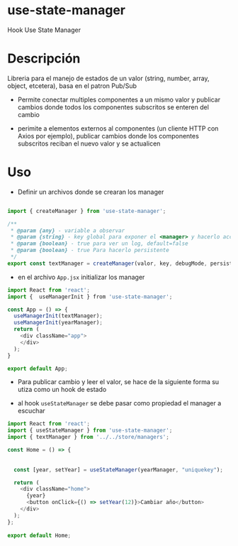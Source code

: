 # use-state-manager
Hook Use State Manager

# Descripción
Libreria para el manejo de estados de un valor (string, number, array, object, etcetera), basa en el patron Pub/Sub

- Permite conectar multiples componentes a un mismo valor y publicar cambios donde todos los componentes  subscritos se enteren del cambio

- perimite a elementos externos al componentes (un cliente HTTP con Axios por ejemplo), publicar cambios donde los componentes subscritos reciban el nuevo valor y se actualicen

# Uso

- Definir un archivos donde se crearan los manager

```js

import { createManager } from 'use-state-manager';

/**
 * @param {any} - variable a observar
 * @param {string} - key global para exponer el <manager> y hacerlo accesible <window.key>
 * @param {boolean} - true para ver un log, default=false
 * @param {boolean} - true Para hacerlo persistente
 */
export const textManager = createManager(valor, key, debugMode, persist)

```

- en el archivo `App.jsx` initializar los manager

```js
import React from 'react';
import {  useManagerInit } from 'use-state-manager';

const App = () => {
  useManagerInit(textManager);
  useManagerInit(yearManager);
  return (
    <div className="app">
    </div>
  );
}

export default App;

```

- Para publicar cambio y leer el valor, se hace de la siguiente forma 
su utiza como un hook de estado

- al hook `useStateManager` se debe pasar como propiedad el manager a escuchar

```js
import React from 'react';
import { useStateManager } from 'use-state-manager';
import { textManager } from '../../store/managers';

const Home = () => {
  
  
  const [year, setYear] = useStateManager(yearManager, "uniquekey");

  return (
    <div className="home">
      {year}
      <button onClick={() => setYear(12)}>Cambiar año</button>
    </div>
  );
};
  
export default Home;
```


